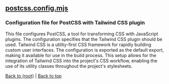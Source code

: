 ## [postcss.config.mjs](postcss.config.mjs)

### Configuration file for PostCSS with Tailwind CSS plugin

This file configures PostCSS, a tool for transforming CSS with JavaScript plugins. The configuration specifies that the Tailwind CSS plugin should be used. Tailwind CSS is a utility-first CSS framework for rapidly building custom user interfaces. The configuration is exported as the default export, making it available for use in the build process. This setup allows for the integration of Tailwind CSS into the project's CSS workflow, enabling the use of its utility classes throughout the project's stylesheets.

[Back to (root)](#root) | [Back to top](#table-of-contents)

